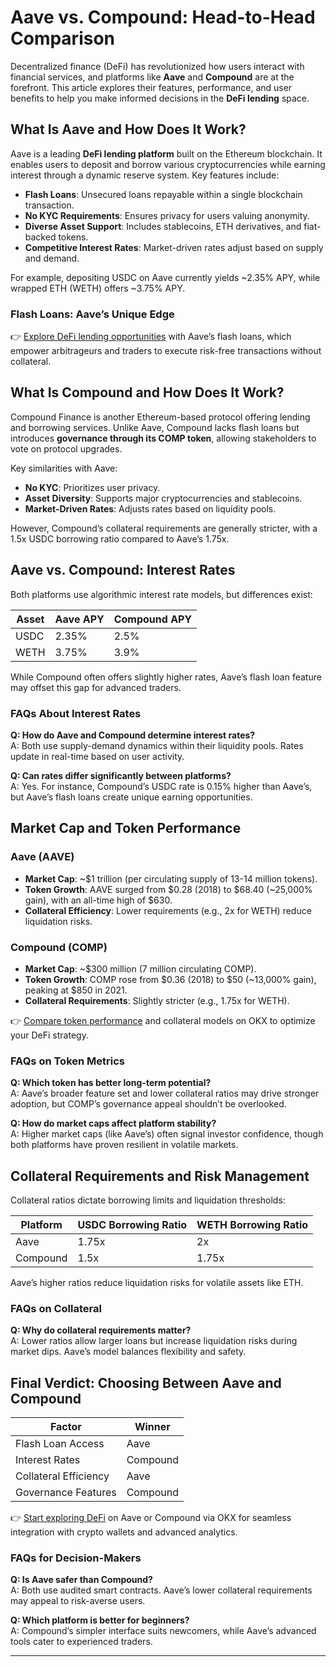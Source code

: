 # Aave vs. Compound: Head-to-Head Comparison  

Decentralized finance (DeFi) has revolutionized how users interact with financial services, and platforms like **Aave** and **Compound** are at the forefront. This article explores their features, performance, and user benefits to help you make informed decisions in the **DeFi lending** space.  

## What Is Aave and How Does It Work?  

Aave is a leading **DeFi lending platform** built on the Ethereum blockchain. It enables users to deposit and borrow various cryptocurrencies while earning interest through a dynamic reserve system. Key features include:  

- **Flash Loans**: Unsecured loans repayable within a single blockchain transaction.  
- **No KYC Requirements**: Ensures privacy for users valuing anonymity.  
- **Diverse Asset Support**: Includes stablecoins, ETH derivatives, and fiat-backed tokens.  
- **Competitive Interest Rates**: Market-driven rates adjust based on supply and demand.  

For example, depositing USDC on Aave currently yields ~2.35% APY, while wrapped ETH (WETH) offers ~3.75% APY.  

### Flash Loans: Aave’s Unique Edge  
👉 [Explore DeFi lending opportunities](https://bit.ly/okx-bonus) with Aave’s flash loans, which empower arbitrageurs and traders to execute risk-free transactions without collateral.  

## What Is Compound and How Does It Work?  

Compound Finance is another Ethereum-based protocol offering lending and borrowing services. Unlike Aave, Compound lacks flash loans but introduces **governance through its COMP token**, allowing stakeholders to vote on protocol upgrades.  

Key similarities with Aave:  
- **No KYC**: Prioritizes user privacy.  
- **Asset Diversity**: Supports major cryptocurrencies and stablecoins.  
- **Market-Driven Rates**: Adjusts rates based on liquidity pools.  

However, Compound’s collateral requirements are generally stricter, with a 1.5x USDC borrowing ratio compared to Aave’s 1.75x.  

## Aave vs. Compound: Interest Rates  

Both platforms use algorithmic interest rate models, but differences exist:  

| **Asset** | **Aave APY** | **Compound APY** |  
|-----------|--------------|------------------|  
| USDC      | 2.35%        | 2.5%             |  
| WETH      | 3.75%        | 3.9%             |  

While Compound often offers slightly higher rates, Aave’s flash loan feature may offset this gap for advanced traders.  

### FAQs About Interest Rates  
**Q: How do Aave and Compound determine interest rates?**  
A: Both use supply-demand dynamics within their liquidity pools. Rates update in real-time based on user activity.  

**Q: Can rates differ significantly between platforms?**  
A: Yes. For instance, Compound’s USDC rate is 0.15% higher than Aave’s, but Aave’s flash loans create unique earning opportunities.  

## Market Cap and Token Performance  

### Aave (AAVE)  
- **Market Cap**: ~$1 trillion (per circulating supply of 13-14 million tokens).  
- **Token Growth**: AAVE surged from $0.28 (2018) to $68.40 (~25,000% gain), with an all-time high of $630.  
- **Collateral Efficiency**: Lower requirements (e.g., 2x for WETH) reduce liquidation risks.  

### Compound (COMP)  
- **Market Cap**: ~$300 million (7 million circulating COMP).  
- **Token Growth**: COMP rose from $0.36 (2018) to $50 (~13,000% gain), peaking at $850 in 2021.  
- **Collateral Requirements**: Slightly stricter (e.g., 1.75x for WETH).  

👉 [Compare token performance](https://bit.ly/okx-bonus) and collateral models on OKX to optimize your DeFi strategy.  

### FAQs on Token Metrics  
**Q: Which token has better long-term potential?**  
A: Aave’s broader feature set and lower collateral ratios may drive stronger adoption, but COMP’s governance appeal shouldn’t be overlooked.  

**Q: How do market caps affect platform stability?**  
A: Higher market caps (like Aave’s) often signal investor confidence, though both platforms have proven resilient in volatile markets.  

## Collateral Requirements and Risk Management  

Collateral ratios dictate borrowing limits and liquidation thresholds:  

| **Platform** | **USDC Borrowing Ratio** | **WETH Borrowing Ratio** |  
|--------------|--------------------------|--------------------------|  
| Aave         | 1.75x                    | 2x                       |  
| Compound     | 1.5x                     | 1.75x                    |  

Aave’s higher ratios reduce liquidation risks for volatile assets like ETH.  

### FAQs on Collateral  
**Q: Why do collateral requirements matter?**  
A: Lower ratios allow larger loans but increase liquidation risks during market dips. Aave’s model balances flexibility and safety.  

## Final Verdict: Choosing Between Aave and Compound  

| **Factor**           | **Winner** |  
|----------------------|------------|  
| Flash Loan Access    | Aave       |  
| Interest Rates       | Compound   |  
| Collateral Efficiency| Aave       |  
| Governance Features  | Compound   |  

👉 [Start exploring DeFi](https://bit.ly/okx-bonus) on Aave or Compound via OKX for seamless integration with crypto wallets and advanced analytics.  

### FAQs for Decision-Makers  
**Q: Is Aave safer than Compound?**  
A: Both use audited smart contracts. Aave’s lower collateral requirements may appeal to risk-averse users.  

**Q: Which platform is better for beginners?**  
A: Compound’s simpler interface suits newcomers, while Aave’s advanced tools cater to experienced traders.  

---  
